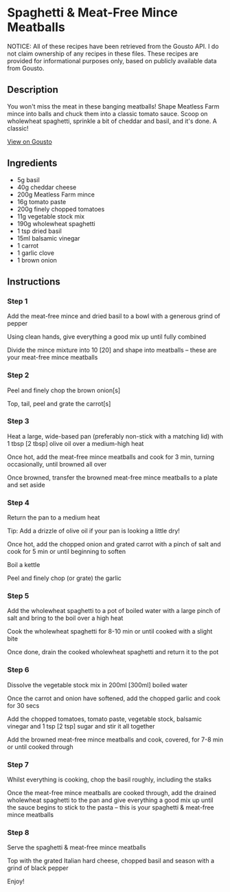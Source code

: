 # Spaghetti & Meat-Free Mince Meatballs

NOTICE: All of these recipes have been retrieved from the Gousto API. I do not claim ownership of any recipes in these files. These recipes are provided for informational purposes only, based on publicly available data from Gousto.

## Description

You won't miss the meat in these banging meatballs! Shape Meatless Farm mince into balls and chuck them into a classic tomato sauce. Scoop on wholewheat spaghetti, sprinkle a bit of cheddar and basil, and it's done. A classic!

[View on Gousto](https://www.gousto.co.uk/recipes/cookbook/spaghetti-meat-free-mince-meatballs)

## Ingredients

- 5g basil
- 40g cheddar cheese
- 200g Meatless Farm mince
- 16g tomato paste 
- 200g finely chopped tomatoes
- 11g vegetable stock mix
- 190g wholewheat spaghetti
- 1 tsp dried basil
- 15ml balsamic vinegar 
- 1 carrot
- 1 garlic clove
- 1 brown onion

## Instructions


### Step 1

Add the meat-free mince and dried basil to a bowl with a generous grind of pepper

Using clean hands, give everything a good mix up until fully combined

Divide the mince mixture into 10 <span class="text-danger">[20]</span> and shape into meatballs – these are your meat-free mince meatballs


### Step 2

Peel and finely chop the brown onion<span class="text-danger">[s]</span>

Top, tail, peel and grate the carrot<span class="text-danger">[s]</span>


### Step 3

Heat a large, wide-based pan (preferably non-stick with a matching lid) with 1 tbsp <span class="text-danger">[2 tbsp]</span> olive oil over a medium-high heat

Once hot, add the meat-free mince meatballs and cook for 3 min, turning occasionally, until browned all over

Once browned, transfer the browned meat-free mince meatballs to a plate and set aside


### Step 4

Return the pan to a medium heat

Tip: Add a drizzle of olive oil if your pan is looking a little dry!

Once hot, add the chopped onion and grated carrot with a pinch of salt and cook for 5 min or until beginning to soften

Boil a kettle

Peel and finely chop (or grate) the garlic


### Step 5

Add the wholewheat spaghetti to a pot of boiled water with a large pinch of salt and bring to the boil over a high heat

Cook the wholewheat spaghetti for 8-10 min or until cooked with a slight bite

Once done, drain the cooked wholewheat spaghetti and return it to the pot


### Step 6

Dissolve the vegetable stock mix in 200ml <span class="text-danger">[300ml] </span>boiled water

Once the carrot and onion have softened, add the chopped garlic and cook for 30 secs

Add the chopped tomatoes, tomato paste, vegetable stock, balsamic vinegar and 1 tsp <span class="text-danger">[2 tsp]</span> sugar and stir it all together

Add the browned meat-free mince meatballs and cook, covered, for 7-8 min or until cooked through


### Step 7

Whilst everything is cooking, chop the basil roughly, including the stalks

Once the meat-free mince meatballs are cooked through, add the drained wholewheat spaghetti to the pan and give everything a good mix up until the sauce begins to stick to the pasta – this is your spaghetti & meat-free mince meatballs

### Step 8

Serve the spaghetti & meat-free mince meatballs

Top with the grated Italian hard cheese, chopped basil and season with a grind of black pepper

Enjoy!

